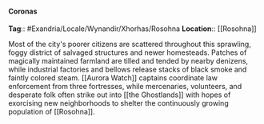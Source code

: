 #### Coronas
**Tag**:: #Exandria/Locale/Wynandir/Xhorhas/Rosohna
**Location**:: [[Rosohna]]

 Most of the city's poorer citizens are scattered throughout this sprawling, foggy district of salvaged structures and newer homesteads. Patches of magically maintained farmland are tilled and tended by nearby denizens, while industrial factories and bellows release stacks of black smoke and faintly colored steam. [[Aurora Watch]] captains coordinate law enforcement from three fortresses, while mercenaries, volunteers, and desperate folk often strike out into [[the Ghostlands]] with hopes of exorcising new neighborhoods to shelter the continuously growing population of [[Rosohna]].
